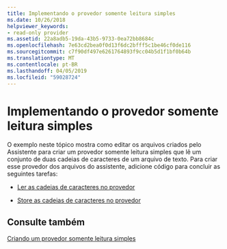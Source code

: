 ```yaml
---
title: Implementando o provedor somente leitura simples
ms.date: 10/26/2018
helpviewer_keywords:
- read-only provider
ms.assetid: 22a8adb5-19da-43b5-9733-0ea72bb8684c
ms.openlocfilehash: 7e63cd2bea0f0d13f6dc2bfff5c1be46cf0de116
ms.sourcegitcommit: c7f90df497e6261764893f9cc04b5d1f1bf0b64b
ms.translationtype: MT
ms.contentlocale: pt-BR
ms.lasthandoff: 04/05/2019
ms.locfileid: "59028724"
---
```

# <a name="implementing-the-simple-read-only-provider"></a>Implementando o provedor somente leitura simples

O exemplo neste tópico mostra como editar os arquivos criados pelo Assistente para criar um provedor somente leitura simples que lê um conjunto de duas cadeias de caracteres de um arquivo de texto. Para criar esse provedor dos arquivos do assistente, adicione código para concluir as seguintes tarefas:

- [Ler as cadeias de caracteres no provedor](../../data/oledb/reading-strings-into-the-ole-db-provider.md)

- [Store as cadeias de caracteres no provedor](../../data/oledb/storing-strings-in-the-ole-db-provider.md)

## <a name="see-also"></a>Consulte também

[Criando um provedor somente leitura simples](../../data/oledb/creating-a-simple-read-only-provider.md)<br/>
